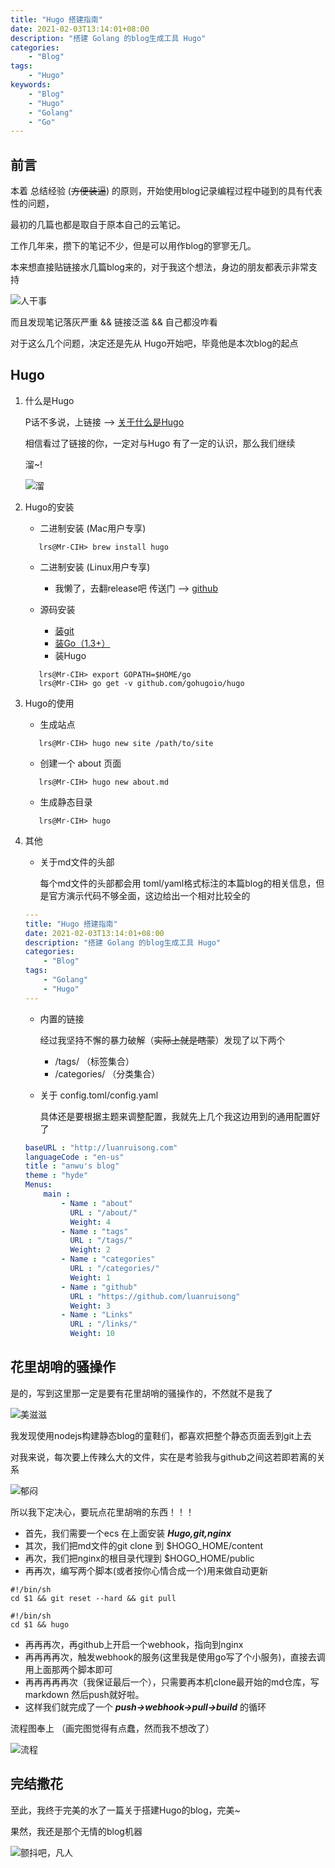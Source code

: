 ```yaml
---
title: "Hugo 搭建指南"
date: 2021-02-03T13:14:01+08:00
description: "搭建 Golang 的blog生成工具 Hugo"
categories:
    - "Blog"
tags:
    - "Hugo"
keywords:
    - "Blog"
    - "Hugo"
    - "Golang"
    - "Go"
---
```





## 前言

本着 总结经验 (~~方便装逼~~) 的原则，开始使用blog记录编程过程中碰到的具有代表性的问题，

最初的几篇也都是取自于原本自己的云笔记。

工作几年来，攒下的笔记不少，但是可以用作blog的寥寥无几。

本来想直接贴链接水几篇blog来的，对于我这个想法，身边的朋友都表示非常支持

![人干事](https://blog-img.luanruisong.com/blog/img/20210205132500.png)

而且发现笔记落灰严重 && 链接泛滥 && 自己都没咋看

对于这么几个问题，决定还是先从 Hugo开始吧，毕竟他是本次blog的起点

## Hugo

 1. 什么是Hugo

    P话不多说，上链接 --> [关于什么是Hugo](http://baidu.luanruisong.com/?q=%E4%BB%80%E4%B9%88%E6%98%AFHugo)

    相信看过了链接的你，一定对与Hugo 有了一定的认识，那么我们继续

    溜~!

    ![溜](https://blog-img.luanruisong.com/blog/img/20210205132516.png)

 2. Hugo的安装
    - 二进制安装 (Mac用户专享)

    ```shell
       lrs@Mr-CIH> brew install hugo
    ```

    - 二进制安装 (Linux用户专享)

      - 我懒了，去翻release吧 传送门 --> [github](https://github.com/gohugoio/hugo/releases)

    - 源码安装

      - [装git](http://baidu.luanruisong.com/?q=%E8%A3%85git)
      - [装Go（1.3+）](http://baidu.luanruisong.com/?q=%E8%A3%85go)
      - 装Hugo

    ```shell
       lrs@Mr-CIH> export GOPATH=$HOME/go
       lrs@Mr-CIH> go get -v github.com/gohugoio/hugo
    ```

 3. Hugo的使用

    - 生成站点

    ```shell
       lrs@Mr-CIH> hugo new site /path/to/site
    ```

    - 创建一个 about 页面

    ```shell
       lrs@Mr-CIH> hugo new about.md
    ```

    - 生成静态目录

    ```shell
       lrs@Mr-CIH> hugo    
    ```

 4. 其他
    - 关于md文件的头部

        每个md文件的头部都会用 toml/yaml格式标注的本篇blog的相关信息，但是官方演示代码不够全面，这边给出一个相对比较全的

    ```yaml
    ---
    title: "Hugo 搭建指南"
    date: 2021-02-03T13:14:01+08:00
    description: "搭建 Golang 的blog生成工具 Hugo"
    categories:
        - "Blog"
    tags:
        - "Golang"
        - "Hugo"
    ---
    ```

    - 内置的链接

        经过我坚持不懈的暴力破解（~~实际上就是瞎蒙~~）发现了以下两个

      - /tags/ （标签集合）
      - /categories/ （分类集合）

    - 关于 config.toml/config.yaml

        具体还是要根据主题来调整配置，我就先上几个我这边用到的通用配置好了

    ```yaml
    baseURL : "http://luanruisong.com"
    languageCode : "en-us"
    title : "anwu's blog"
    theme : "hyde"
    Menus:
        main :
            - Name : "about"
              URL : "/about/"
              Weight: 4
            - Name : "tags"
              URL : "/tags/"
              Weight: 2
            - Name : "categories"
              URL : "/categories/"
              Weight: 1
            - Name : "github"
              URL : "https://github.com/luanruisong"
              Weight: 3
            - Name : "Links"
              URL : "/links/"
              Weight: 10
    ```

## 花里胡哨的骚操作

是的，写到这里那一定是要有花里胡哨的骚操作的，不然就不是我了

![美滋滋](https://blog-img.luanruisong.com/blog/img/20210205132558.png)

我发现使用nodejs构建静态blog的童鞋们，都喜欢把整个静态页面丢到git上去

对我来说，每次要上传辣么大的文件，实在是考验我与github之间这若即若离的关系

![郁闷](https://blog-img.luanruisong.com/blog/img/20210205132616.png)

所以我下定决心，要玩点花里胡哨的东西！！！

- 首先，我们需要一个ecs 在上面安装 ***Hugo,git,nginx***
- 其次，我们把md文件的git clone 到 $HOGO_HOME/content
- 再次，我们把nginx的根目录代理到 $HOGO_HOME/public
- 再再次，编写两个脚本(或者按你心情合成一个)用来做自动更新

```shell
#!/bin/sh
cd $1 && git reset --hard && git pull
```

```shell
#!/bin/sh
cd $1 && hugo
```

- 再再再次，再github上开启一个webhook，指向到nginx
- 再再再再次，触发webhook的服务(这里我是使用go写了个小服务)，直接去调用上面那两个脚本即可
- 再再再再再次（我保证最后一个），只需要再本机clone最开始的md仓库，写markdown 然后push就好啦。
- 这样我们就完成了一个 ***push->webhook->pull->build*** 的循环

流程图奉上 （画完图觉得有点蠢，然而我不想改了）

![流程](https://blog-img.luanruisong.com/blog/img/20210205132632.png)

## 完结撒花

至此，我终于完美的水了一篇关于搭建Hugo的blog，完美~

果然，我还是那个无情的blog机器

![颤抖吧，凡人](https://blog-img.luanruisong.com/blog/img/20210205132651.png)
